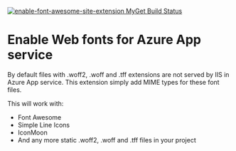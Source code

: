 [![enable-font-awesome-site-extension MyGet Build Status](https://www.myget.org/BuildSource/Badge/enable-font-awesome-site-extension?identifier=82f9d693-12d1-45d8-9416-fceeef38b3af)](https://www.myget.org/)

# Enable Web fonts for Azure App service

By default files with .woff2, .woff and .tff extensions are not served by IIS in Azure App service. This extension simply add MIME types for these font files.

This will work with:
* Font Awesome
* Simple Line Icons
* IconMoon 
* And any more static .woff2, .woff and .tff files in your project
